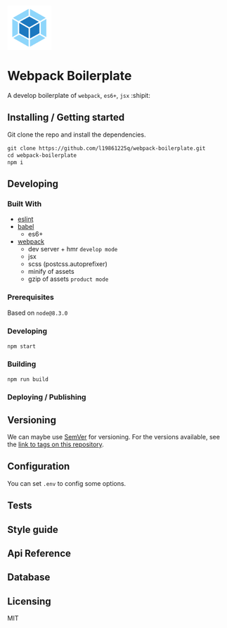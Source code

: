 <img src="./logo.svg" width="100" />

# Webpack Boilerplate

A develop boilerplate of `webpack`, `es6+`, `jsx` :shipit:

## Installing / Getting started

Git clone the repo and install the dependencies.

```shell
git clone https://github.com/l19861225q/webpack-boilerplate.git
cd webpack-boilerplate
npm i
```

## Developing

### Built With
- [eslint](https://eslint.org)
- [babel](https://babeljs.io)
  - es6+
- [webpack](https://webpack.js.org)
  - dev server + hmr `develop mode`
  - jsx
  - scss (postcss.autoprefixer)
  - minify of assets
  - gzip of assets `product mode`

### Prerequisites
Based on `node@8.3.0`

### Developing

```shell
npm start
```

### Building

```shell
npm run build
```

### Deploying / Publishing

## Versioning

We can maybe use [SemVer](http://semver.org) for versioning. For the versions available, see the [link to tags on this repository](https://github.com/l19861225q/webpack-boilerplate/tags).

## Configuration

You can set `.env` to config some options.

## Tests

## Style guide

## Api Reference

## Database

## Licensing

MIT

